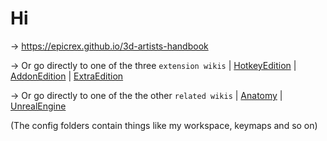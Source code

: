 # Hi
-> https://epicrex.github.io/3d-artists-handbook

-> Or go directly to one of the three `extension wikis`
| [HotkeyEdition](https://github.com/Epicrex/3DArtistsHandbookHotkeyEdition/wiki)
| [AddonEdition](https://github.com/Epicrex/3DArtistsHandbookAddonEdition/wiki)
| [ExtraEdition](https://github.com/Epicrex/3DArtistsHandbookExtraEdition/wiki)

-> Or go directly to one of the the other `related wikis`
| [Anatomy](https://github.com/Epicrex/AnatomyForArtists/wiki)
| [UnrealEngine](https://github.com/Epicrex/UnrealEngine/wiki)

(The config folders contain things like my workspace, keymaps and so on)



